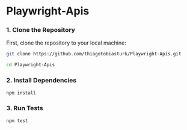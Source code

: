 # Playwright-Apis

### 1. Clone the Repository

First, clone the repository to your local machine:

```bash
git clone https://github.com/thiagotobiasturk/Playwright-Apis.git

cd Playwright-Apis
```
### 2. Install Dependencies
```bash
npm install
```
### 3. Run Tests
```bash
npm test
```
